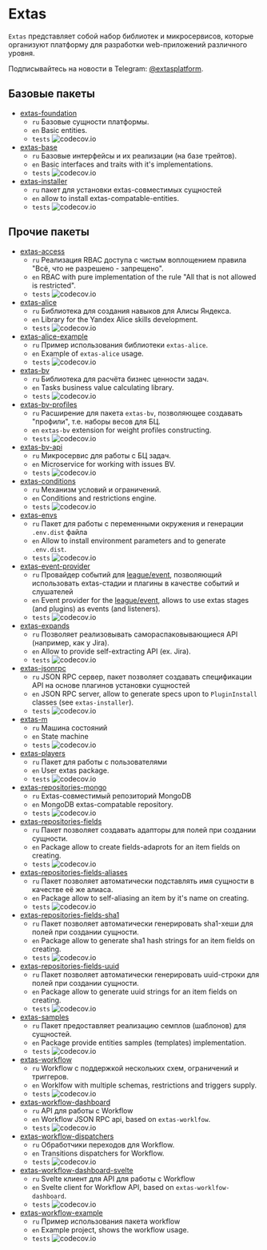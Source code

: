 # Extas

`Extas` представляет собой набор библиотек и микросервисов, которые организуют платформу для разработки web-приложений различного уровня.

Подписывайтесь на новости в Telegram: [@extasplatform](https://t.me/extasplatform "Extas").

## Базовые пакеты

- [extas-foundation](https://github.com/jeyroik/extas-foundation "Базовый пакет") 
  - `ru` Базовые сущности платформы.
  - `en` Basic entities.
  - `tests` ![codecov.io](https://codecov.io/gh/jeyroik/extas-foundation/coverage.svg?branch=master)
- [extas-base](https://github.com/jeyroik/extas-base "Набор общий интерфейсов и их реализаций") 
  - `ru` Базовые интерфейсы и их реализации (на базе трейтов).
  - `en` Basic interfaces and traits with it's implementations.
  - `tests` ![codecov.io](https://codecov.io/gh/jeyroik/extas-base/coverage.svg?branch=master)
- [extas-installer](https://github.com/jeyroik/extas-installer "Установка extas-совместимых сущностей") 
  - `ru` пакет для установки extas-совместимых сущностей
  - `en` allow to install extas-compatable-entities.
  - `tests` ![codecov.io](https://codecov.io/gh/jeyroik/extas-installer/coverage.svg?branch=master)

## Прочие пакеты

- [extas-access](https://github.com/jeyroik/extas-access "RBAC доступ с чистой реализацией правила Всё, что не разрешено - запрещено") 
  - `ru` Реализация RBAC доступа с чистым воплощением правила "Всё, что не разрешено - запрещено".
  - `en` RBAC with pure implementation of the rule "All that is not allowed is restricted".
  - `tests` ![codecov.io](https://codecov.io/gh/jeyroik/extas-access/coverage.svg?branch=master)
- [extas-alice](https://github.com/jeyroik/extas-alice "Библиотека для создания навыков для Алисы Яндекса") 
  - `ru` Библиотека для создания навыков для Алисы Яндекса.
  - `en` Library for the Yandex Alice skills development.
  - `tests` ![codecov.io](https://codecov.io/gh/jeyroik/extas-alice/coverage.svg?branch=master)
- [extas-alice-example](https://github.com/jeyroik/extas-alice-example "Пример использования библиотеки для создания навыков для Алисы Яндекса") 
  - `ru` Пример использования библиотеки `extas-alice`.
  - `en` Example of `extas-alice` usage.
  - `tests` ![codecov.io](https://codecov.io/gh/jeyroik/extas-alice-example/coverage.svg?branch=master)
- [extas-bv](https://github.com/jeyroik/extas-bv "Бизнес ценность задач") 
  - `ru` Библиотека для расчёта бизнес ценности задач.
  - `en` Tasks business value calculating library.
  - `tests` ![codecov.io](https://codecov.io/gh/jeyroik/extas-bv/coverage.svg?branch=master)
- [extas-bv-profiles](https://github.com/jeyroik/extas-bv-profiles "Профили для бизнес ценности задач") 
  - `ru` Расширение для пакета `extas-bv`, позволяющее создавать "профили", т.е. наборы весов для БЦ.
  - `en` `extas-bv` extension for weight profiles constructing.
  - `tests` ![codecov.io](https://codecov.io/gh/jeyroik/extas-bv-profiles/coverage.svg?branch=master)
- [extas-bv-api](https://github.com/jeyroik/extas-bv-api "Микросервис для бизнес ценности задач") 
  - `ru` Микросервис для работы с БЦ задач.
  - `en` Microservice for working with issues BV.
  - `tests` ![codecov.io](https://codecov.io/gh/jeyroik/extas-bv-api/coverage.svg?branch=master)
- [extas-conditions](https://github.com/jeyroik/extas-conditions "Механизм условий и ограничений") 
  - `ru` Механизм условий и ограничений.
  - `en` Conditions and restrictions engine.
  - `tests` ![codecov.io](https://codecov.io/gh/jeyroik/extas-conditions/coverage.svg?branch=master)
- [extas-envs](https://github.com/jeyroik/extas-envs "Переменные окружения") 
  - `ru` Пакет для работы с переменными окружения и генерации `.env.dist` файла
  - `en` Allow to install environment parameters and to generate `.env.dist`.
  - `tests` ![codecov.io](https://codecov.io/gh/jeyroik/extas-envs/coverage.svg?branch=master)
- [extas-event-provider](https://github.com/jeyroik/extas-event-provider "Провайдер для league/event") 
  - `ru` Провайдер событий для [league/event](https://github.com/thephpleague/event), позволяющий использовать extas-стадии и плагины в качестве событий и слушателей
  - `en` Event provider for the [league/event](https://github.com/thephpleague/event), allows to use extas stages (and plugins) as events (and listeners).
  - `tests` ![codecov.io](https://codecov.io/gh/jeyroik/extas-event-provider/coverage.svg?branch=master)
- [extas-expands](https://github.com/jeyroik/extas-expands "Самораспаковывающиеся API") 
  - `ru` Позволяет реализовывать самораспаковывающиеся API (например, как у Jira).
  - `en` Allow to provide self-extracting API (ex. Jira).
  - `tests` ![codecov.io](https://codecov.io/gh/jeyroik/extas-expands/coverage.svg?branch=master)
- [extas-jsonrpc](https://github.com/jeyroik/extas-jsonrpc "Сервер JSON RPC") 
  - `ru` JSON RPC сервер, пакет позволяет создавать спецификации API на основе плагинов установки сущностей
  - `en` JSON RPC server, allow to generate specs upon to `PluginInstall` classes (see `extas-installer`).
  - `tests` ![codecov.io](https://codecov.io/gh/jeyroik/extas-jsonrpc/coverage.svg?branch=master)
- [extas-m](https://github.com/jeyroik/extas-m "Машина состояний") 
  - `ru` Машина состояний
  - `en` State machine
  - `tests` ![codecov.io](https://codecov.io/gh/jeyroik/extas-m/coverage.svg?branch=master)
- [extas-players](https://github.com/jeyroik/extas-players "Управление пользователями") 
  - `ru` Пакет для работы с пользователями
  - `en` User extas package.
  - `tests` ![codecov.io](https://codecov.io/gh/jeyroik/extas-players/coverage.svg?branch=master)
- [extas-repositories-mongo](https://github.com/jeyroik/extas-repositories-mongo "Реопзиторий для работы с MongoDB") 
  - `ru` Extas-совместимый репозиторий MongoDB
  - `en` MongoDB extas-compatable repository.
  - `tests` ![codecov.io](https://codecov.io/gh/jeyroik/extas-repositories-mongo/coverage.svg?branch=master)
- [extas-repositories-fields](https://github.com/jeyroik/extas-repositories-fields "Адапторы для полей сущности") 
  - `ru` Пакет позволяет создавать адапторы для полей при создании сущности.
  - `en` Package allow to create fields-adaprots for an item fields on creating.
  - `tests` ![codecov.io](https://codecov.io/gh/jeyroik/extas-repositories-fields/coverage.svg?branch=master)
- [extas-repositories-fields-aliases](https://github.com/jeyroik/extas-repositories-fields-aliases "Имя в качестве алиса для полей сущности") 
  - `ru` Пакет позволяет автоматически подставлять имя сущности в качестве её же алиаса.
  - `en` Package allow to self-aliasing an item by it's name on creating.
  - `tests` ![codecov.io](https://codecov.io/gh/jeyroik/extas-repositories-fields-aliases/coverage.svg?branch=master)
- [extas-repositories-fields-sha1](https://github.com/jeyroik/extas-repositories-fields-sha1 "SHA1 для полей сущности") 
  - `ru` Пакет позволяет автоматически генерировать sha1-хеши для полей при создании сущности.
  - `en` Package allow to generate sha1 hash strings for an item fields on creating.
  - `tests` ![codecov.io](https://codecov.io/gh/jeyroik/extas-repositories-fields-sha1/coverage.svg?branch=master)
- [extas-repositories-fields-uuid](https://github.com/jeyroik/extas-repositories-fields-uuid "Uuid для полей сущности") 
  - `ru` Пакет позволяет автоматически генерировать uuid-строки для полей при создании сущности.
  - `en` Package allow to generate uuid strings for an item fields on creating.
  - `tests` ![codecov.io](https://codecov.io/gh/jeyroik/extas-repositories-fields-uuid/coverage.svg?branch=master)
- [extas-samples](https://github.com/jeyroik/extas-samples "Шаблоны, сэмплы для сущностей") 
  - `ru` Пакет предоставляет реализацию семплов (шаблонов) для сущностей.
  - `en` Package provide entities samples (templates) implementation.
  - `tests` ![codecov.io](https://codecov.io/gh/jeyroik/extas-samples/coverage.svg?branch=master)
- [extas-workflow](https://github.com/jeyroik/extas-workflow "Workflow") 
  - `ru` Workflow с поддержкой нескольких схем, ограничений и триггеров.
  - `en` Worklfow with multiple schemas, restrictions and triggers supply.
  - `tests` ![codecov.io](https://codecov.io/gh/jeyroik/extas-workflow/coverage.svg?branch=master)
- [extas-workflow-dashboard](https://github.com/jeyroik/extas-workflow-dashboard "Микросервис Workflow") 
  - `ru` API для работы с Workflow
  - `en` Workflow JSON RPC api, based on `extas-worklfow`.
  - `tests` ![codecov.io](https://codecov.io/gh/jeyroik/extas-workflow-dashboard/coverage.svg?branch=master)
- [extas-workflow-dispatchers](https://github.com/jeyroik/extas-workflow-dispatchers "Обработчики переходов для Workflow") 
  - `ru` Обработчики переходов для Workflow.
  - `en` Transitions dispatchers for Workflow.
  - `tests` ![codecov.io](https://codecov.io/gh/jeyroik/extas-workflow-dispatchers/coverage.svg?branch=master)
- [extas-workflow-dashboard-svelte](https://github.com/jeyroik/extas-workflow-dashboard-svelte "Борд для управления Workflow") 
  - `ru` Svelte клиент для API для работы с Workflow
  - `en` Svelte client for Workflow API, based on `extas-worklfow-dashboard`.
  - `tests` ![codecov.io](https://codecov.io/gh/jeyroik/extas-workflow-dashboard-svelte/coverage.svg?branch=master)
- [extas-workflow-example](https://github.com/jeyroik/extas-workflow-example "Пример использования библиотеки Workflow") 
  - `ru` Пример использования пакета workflow
  - `en` Example project, shows the workflow usage.
  - `tests` ![codecov.io](https://codecov.io/gh/jeyroik/extas-workflow-example/coverage.svg?branch=master)
